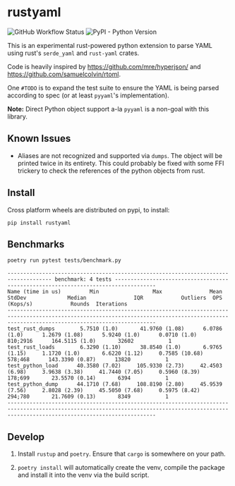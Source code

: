 # rustyaml

![GitHub Workflow Status](https://img.shields.io/github/workflow/status/wseaton/rustyaml/CI) ![PyPI - Python Version](https://img.shields.io/pypi/pyversions/rustyaml)


This is an experimental rust-powered python extension to parse YAML using rust's `serde_yaml` and `rust-yaml` crates.

Code is heavily inspired by https://github.com/mre/hyperjson/ and https://github.com/samuelcolvin/rtoml.

One `#TODO` is to expand the test suite to ensure the YAML is being parsed according to spec (or at least `pyyaml`'s implementation). 

**Note:** Direct Python object support a-la `pyyaml` is a non-goal with this library.

## Known Issues

* Aliases are not recognized and supported via `dumps`. The object will be printed twice in its entirety. This could probably be fixed with some FFI trickery to check the references of the python objects from rust.



## Install

Cross platform wheels are distributed on pypi, to install:

```
pip install rustyaml
```

## Benchmarks

```sh
poetry run pytest tests/benchmark.py 
```

```
------------------------------------------------------------------------------------ benchmark: 4 tests -----------------------------------------------------------------------------------
Name (time in us)         Min                 Max               Mean            StdDev             Median               IQR            Outliers  OPS (Kops/s)            Rounds  Iterations
-------------------------------------------------------------------------------------------------------------------------------------------------------------------------------------------
test_rust_dumps        5.7510 (1.0)       41.9760 (1.08)      6.0786 (1.0)      1.2679 (1.08)      5.9240 (1.0)      0.0710 (1.0)      810;2916      164.5115 (1.0)       32602           1
test_rust_loads        6.3290 (1.10)      38.8540 (1.0)       6.9765 (1.15)     1.1720 (1.0)       6.6220 (1.12)     0.7585 (10.68)     578;468      143.3390 (0.87)      13820           1
test_python_load      40.3580 (7.02)     105.9330 (2.73)     42.4503 (6.98)     3.9638 (3.38)     41.7440 (7.05)     0.5960 (8.39)      178;699       23.5570 (0.14)       6394           1
test_python_dump      44.1710 (7.68)     108.8190 (2.80)     45.9539 (7.56)     2.8028 (2.39)     45.5050 (7.68)     0.5975 (8.42)      294;780       21.7609 (0.13)       8349           1
-------------------------------------------------------------------------------------------------------------------------------------------------------------------------------------------
```




## Develop

1) Install `rustup` and `poetry`. Ensure that `cargo` is somewhere on your path.

2) `poetry install` will automatically create the venv, compile the package and install it into the venv via the build script.
